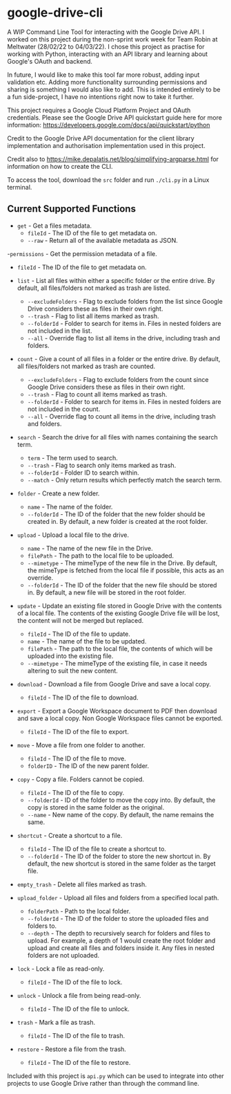 # google-drive-cli
A WIP Command Line Tool for interacting with the Google Drive API. I worked on this project during the non-sprint work week for Team Robin at Meltwater (28/02/22 to 04/03/22). I chose this project as practise for working with Python, interacting with an API library and learning about Google's OAuth and backend. 

In future, I would like to make this tool far more robust, adding input validation etc. Adding more functionality surrounding permissions and sharing is something I would also like to add. This is intended entirely to be a fun side-project, I have no intentions right now to take it further.

This project requires a Google Cloud Platform Project and OAuth credentials. Please see the Google Drive API quickstart guide here for more information: https://developers.google.com/docs/api/quickstart/python

Credit to the Google Drive API documentation for the client library implementation and authorisation implementation used in this project. 

Credit also to https://mike.depalatis.net/blog/simplifying-argparse.html for information on how to create the CLI. 

To access the tool, download the `src` folder and run `./cli.py` in a Linux terminal. 

## Current Supported Functions
 - `get` - Get a files metadata. 
   - `fileId` - The ID of the file to get metadata on.
   - `--raw`  - Return all of the available metadata as JSON.

-`permissions` - Get the permission metadata of a file. 
  - `fileId` - The ID of the file to get metadata on.

- `list` - List all files within either a specific folder or the entire drive. By default, all files/folders not marked as trash are listed. 
  - `--excludeFolders` - Flag to exclude folders from the list since Google Drive considers these as files in their own right. 
  - `--trash` - Flag to list all items marked as trash. 
  - `--folderId` - Folder to search for items in. Files in nested folders are not included in the list. 
  - `--all` -  Override flag to list all items in the drive, including trash and folders. 

- `count` - Give a count of all files in a folder or the entire drive. By default, all files/folders not marked as trash are counted. 
  - `--excludeFolders` - Flag to exclude folders from the count since Google Drive considers these as files in their own right. 
  - `--trash` - Flag to count all items marked as trash. 
  - `--folderId` - Folder to search for items in. Files in nested folders are not included in the count. 
  - `--all` -  Override flag to count all items in the drive, including trash and folders. 

- `search` - Search the drive for all files with names containing the search term. 
  - `term` - The term used to search. 
  - `--trash` - Flag to search only items marked as trash. 
  - `--folderId` - Folder ID to search within. 
  - `--match` - Only return results which perfectly match the search term. 

- `folder` - Create a new folder.
  - `name` - The name of the folder.
  - `--folderId` - The ID of the folder that the new folder should be created in. By default, a new folder is created at the root folder. 
    
- `upload` - Upload a local file to the drive. 
  - `name` - The name of the new file in the Drive.
  - `filePath` - The path to the local file to be uploaded.
  - `--mimetype` - The mimeType of the new file in the Drive. By default, the mimeType is fetched from the local file if possible, this acts as an override. 
  - `--folderId` - The ID of the folder that the new file should be stored in. By default, a new file will be stored in the root folder. 

- `update` - Update an existing file stored in Google Drive with the contents of a local file. The contents of the existing Google Drive file will be lost, the content will not be merged but replaced. 
  - `fileId` - The ID of the file to update. 
  - `name` - The name of the file to be updated.
  - `filePath` - The path to the local file, the contents of which will be uploaded into the existing file.  
  - `--mimetype` - The mimeType of the existing file, in case it needs altering to suit the new content. 

- `download` - Download a file from Google Drive and save a local copy. 
  - `fileId` - The ID of the file to download.

- `export` - Export a Google Workspace document to PDF then download and save a local copy. Non Google Workspace files cannot be exported. 
  - `fileId` - The ID of the file to export.

- `move` - Move a file from one folder to another. 
  - `fileId` - The ID of the file to move. 
  - `folderID` - The ID of the new parent folder. 

- `copy` - Copy a file. Folders cannot be copied. 
  - `fileId` - The ID of the file to copy. 
  - `--folderId` - ID of the folder to move the copy into. By default, the copy is stored in the same folder as the original.
  - `--name` - New name of the copy. By default, the name remains the same. 

- `shortcut` - Create a shortcut to a file. 
  - `fileId` - The ID of the file to create a shortcut to. 
  - `--folderId` - The ID of the folder to store the new shortcut in. By default, the new shortcut is stored in the same folder as the target file. 

- `empty_trash` - Delete all files marked as trash. 

- `upload_folder` - Upload all files and folders from a specified local path. 
  - `folderPath` - Path to the local folder.
  - `--folderId` - The ID of the folder to store the uploaded files and folders to. 
  - `--depth` - The depth to recursively search for folders and files to upload. For example, a depth of 1 would create the root folder and upload and create all files and folders inside it. Any files in nested folders are not uploaded.

- `lock` - Lock a file as read-only. 
  - `fileId` - The ID of the file to lock.

- `unlock` - Unlock a file from being read-only. 
  - `fileId` - The ID of the file to unlock.  

- `trash` - Mark a file as trash.
  - `fileId` - The ID of the file to trash.
    
- `restore` - Restore a file from the trash. 
  - `fileId` - The ID of the file to restore. 

Included with this project is `api.py` which can be used to integrate into other projects to use Google Drive rather than through the command line. 
